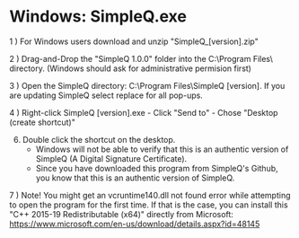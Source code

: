# Windows: SimpleQ.exe
1 ) For Windows users download and unzip "SimpleQ_[version].zip"
    
2 ) Drag-and-Drop the "SimpleQ 1.0.0" folder into the C:\Program Files\ directory. (Windows should ask for administrative permision first)
    
3 ) Open the SimpleQ directory: C:\Program Files\SimpleQ [version]. If you are updating SimpleQ select replace for all pop-ups.
    
4 ) Right-click SimpleQ [version].exe - Click "Send to" - Chose "Desktop (create shortcut)"

6) Double click the shortcut on the desktop.
    - Windows will not be able to verify that this is an authentic version of SimpleQ (A Digital Signature Certificate).
    - Since you have downloaded this program from SimpleQ's Github, you know that this is an authentic version of SimpleQ.
    
7 ) Note! You might get an vcruntime140.dll not found error while attempting to open the program for the first time.
    If that is the case, you can install this "C++ 2015-19 Redistributable (x64)" directly from Microsoft: https://www.microsoft.com/en-us/download/details.aspx?id=48145
